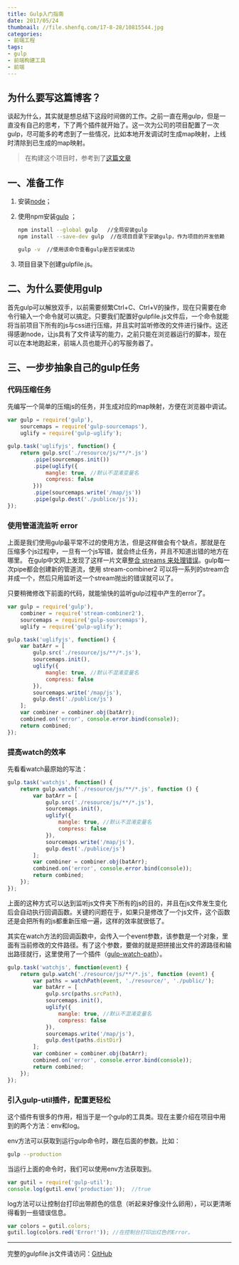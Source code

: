 ```yaml
---
title: Gulp入门指南
date: 2017/05/24
thumbnail: //file.shenfq.com/17-8-28/10815544.jpg
categories:
- 前端工程
tags:
- gulp
- 前端构建工具
- 前端
---
```


## 为什么要写这篇博客？ 

谈起为什么，其实就是想总结下这段时间做的工作。之前一直在用gulp，但是一直没有自己的思考，下了两个插件就开始了。这一次为公司的项目配置了一次gulp，尽可能多的考虑到了一些情况，比如本地开发调试时生成map映射，上线时清除到已生成的map映射。   

> 在构建这个项目时，参考到了[这篇文章](https://github.com/nimojs/gulp-book/blob/master/chapter7.md)

## 一、准备工作     

1. 安装[node](https://nodejs.org/en/)；
2. 使用npm安装[gulp](http://www.gulpjs.com.cn/docs/) ；   
    
    ```bash
    npm install --global gulp   //全局安装gulp
    npm install --save-dev gulp  //在项目目录下安装gulp，作为项目的开发依赖

    gulp -v  //使用该命令查看gulp是否安装成功
    ```

3. 项目目录下创建gulpfile.js。


## 二、为什么要使用gulp

首先gulp可以解放双手，以前需要频繁Ctrl+C、Ctrl+V的操作，现在只需要在命令行输入一个命令就可以搞定。只要我们配置好gulpfile.js文件后，一个命令就能将当前项目下所有的js与css进行压缩，并且实时监听修改的文件进行操作。这还得感谢node，让js具有了文件读写的能力，之前只能在浏览器运行的脚本，现在可以在本地跑起来，前端人员也能开心的写服务器了。


## 三、一步步抽象自己的gulp任务

### 代码压缩任务

先编写一个简单的压缩js的任务，并生成对应的map映射，方便在浏览器中调试。

```js
var gulp = require('gulp'),
    sourcemaps = require('gulp-sourcemaps'),
    uglify = require('gulp-uglify');

gulp.task('uglifyjs', function() {
    return gulp.src('./resource/js/**/*.js')
        .pipe(sourcemaps.init())
        .pipe(uglify({
            mangle: true, //默认不混淆变量名
            compress: false
        }))
        .pipe(sourcemaps.write('/map/js'))
        .pipe(gulp.dest('./publice/js'));
});
```

### 使用管道流监听 error

上面是我们使用gulp最平常不过的使用方法，但是这样做会有个缺点，那就是在压缩多个js过程中，一旦有一个js写错，就会终止任务，并且不知道出错的地方在哪里。
在gulp中文网上发现了这样一片文章[整合 streams 来处理错误](http://www.gulpjs.com.cn/docs/recipes/combining-streams-to-handle-errors/)。gulp每一次pipe都会创建新的管道流，使用 stream-combiner2 可以将一系列的stream合并成一个，然后只用监听这一个stream抛出的错误就可以了。

只要稍微修改下前面的代码，就能愉快的监听gulp过程中产生的error了。

```js
var gulp = require('gulp'),
    combiner = require('stream-combiner2'),
    sourcemaps = require('gulp-sourcemaps'),
    uglify = require('gulp-uglify');

gulp.task('uglifyjs', function() {
    var batArr = [
        gulp.src('./resource/js/**/*.js'),
        sourcemaps.init(),
        uglify({
            mangle: true, //默认不混淆变量名
            compress: false
        }),
        sourcemaps.write('/map/js'),
        gulp.dest('./publice/js')
    ];
    var combiner = combiner.obj(batArr);
    combined.on('error', console.error.bind(console));
    return combined;
});
```

### 提高watch的效率         

先看看watch最原始的写法：

```javascript
gulp.task('watchjs', function() {
    return gulp.watch('./resource/js/**/*.js', function () {
        var batArr = [
            gulp.src('./resource/js/**/*.js'),
            sourcemaps.init(),
            uglify({
                mangle: true, //默认不混淆变量名
                compress: false
            }),
            sourcemaps.write('/map/js'),
            gulp.dest('./publice/js')
        ];
        var combiner = combiner.obj(batArr);
        combined.on('error', console.error.bind(console));
        return combined;
    });
});
```
上面的这种方式可以达到监听js文件夹下所有的js的目的，并且在js文件发生变化后会自动执行回调函数。关键的问题在于，如果只是修改了一个js文件，这个函数还是会把所有的js都重新压缩一遍，这样的效率就很低了。

其实在watch方法的回调函数中，会传入一个event参数，该参数是一个对象，里面有当前修改的文件路径。有了这个参数，要做的就是把拼接出文件的源路径和输出路径就行，这里使用了一个插件（[gulp-watch-path](https://github.com/nimojs/gulp-watch-path)）。


```js
gulp.task('watchjs', function(event) {
    return gulp.watch('./resource/js/**/*.js', function (event) {
        var paths = watchPath(event, './resource/', './public/');
        var batArr = [
            gulp.src(paths.srcPath),
            sourcemaps.init(),
            uglify({
                mangle: true, //默认不混淆变量名
                compress: false
            }),
            sourcemaps.write('/map/js'),
            gulp.dest(paths.distDir)
        ];
        var combiner = combiner.obj(batArr);
        combined.on('error', console.error.bind(console));
        return combined;
    });
});
```

### 引入gulp-util插件，配置更轻松     

这个插件有很多的作用，相当于是一个gulp的工具类。现在主要介绍在项目中用到的两个方法：env和log。

env方法可以获取到运行gulp命令时，跟在后面的参数。比如：

```bash
gulp --production
```

当运行上面的命令时，我们可以使用env方法获取到。

```js
var gutil = require('gulp-util');
console.log(gutil.env('production'));  //true
```

log方法可以让控制台打印出带颜色的信息（听起来好像没什么卵用），可以更清晰得看到一些错误信息。


```javascript
var colors = gutil.colors;
gutil.log(colors.red('Error!')); //在控制台打印出红色的Error。
```

---

完整的gulpfile.js文件请访问：[GitHub](https://github.com/Shenfq/gulpfile)